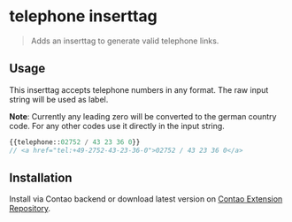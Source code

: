 # telephone inserttag

> Adds an inserttag to generate valid telephone links.


## Usage

This inserttag accepts telephone numbers in any format. The raw input string will be used as label.

**Note**: Currently any leading zero will be converted to the german country code. For any other codes use it directly in the input string.

```PHP
{{telephone::02752 / 43 23 36 0}}
// <a href="tel:+49-2752-43-23-36-0">02752 / 43 23 36 0</a>
```

## Installation

Install via Contao backend or download latest version on [Contao Extension Repository](https://contao.org/erweiterungsliste/view/telephone_inserttag.html).
